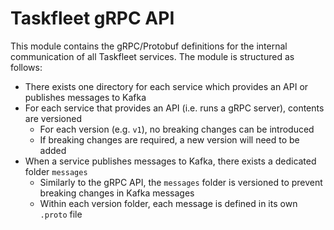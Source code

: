 # Taskfleet gRPC API

This module contains the gRPC/Protobuf definitions for the internal communication of all Taskfleet
services. The module is structured as follows:

- There exists one directory for each service which provides an API or publishes messages to Kafka
- For each service that provides an API (i.e. runs a gRPC server), contents are versioned
  - For each version (e.g. `v1`), no breaking changes can be introduced
  - If breaking changes are required, a new version will need to be added
- When a service publishes messages to Kafka, there exists a dedicated folder `messages`
  - Similarly to the gRPC API, the `messages` folder is versioned to prevent breaking changes in
    Kafka messages
  - Within each version folder, each message is defined in its own `.proto` file
